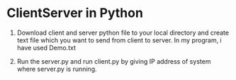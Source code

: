 # ClientServer in Python

1. Download client and server python file to your local directory and create text file which you want to send from client to server.
   In my program, i have used Demo.txt
   
2. Run the server.py and run client.py by giving IP address of system where server.py is running.
